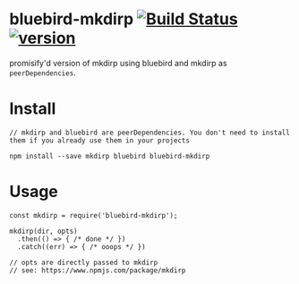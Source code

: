 # bluebird-mkdirp [![Build Status](https://secure.travis-ci.org/ds82/tiny-di.svg)](http://travis-ci.org/ds82/tiny-di) [![version](https://img.shields.io/npm/v/bluebird-mkdirp.svg)](https://www.npmjs.com/package/bluebird-mkdirp)

promisify'd version of mkdirp using bluebird and mkdirp as `peerDependencies`.

# Install

```
// mkdirp and bluebird are peerDependencies. You don't need to install them if you already use them in your projects

npm install --save mkdirp bluebird bluebird-mkdirp
```

# Usage

```
const mkdirp = require('bluebird-mkdirp');

mkdirp(dir, opts)
  .then(() => { /* done */ })
  .catch((err) => { /* ooops */ })

// opts are directly passed to mkdirp
// see: https://www.npmjs.com/package/mkdirp

```
